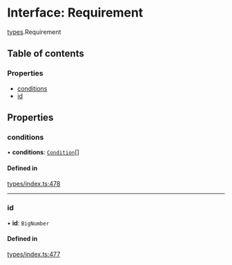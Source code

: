 # Interface: Requirement

[types](../wiki/types).Requirement

## Table of contents

### Properties

- [conditions](../wiki/types.Requirement#conditions)
- [id](../wiki/types.Requirement#id)

## Properties

### conditions

• **conditions**: [`Condition`](../wiki/types#condition)[]

#### Defined in

[types/index.ts:478](https://github.com/PolymeshAssociation/polymesh-sdk/blob/3d14e829/src/types/index.ts#L478)

___

### id

• **id**: `BigNumber`

#### Defined in

[types/index.ts:477](https://github.com/PolymeshAssociation/polymesh-sdk/blob/3d14e829/src/types/index.ts#L477)
